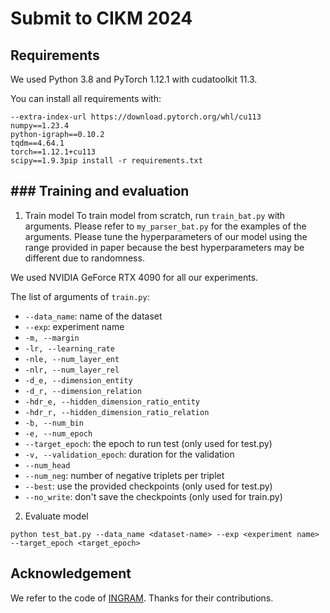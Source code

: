 # Submit to CIKM 2024

## Requirements

We used Python 3.8 and PyTorch 1.12.1 with cudatoolkit 11.3.

You can install all requirements with:

```shell
--extra-index-url https://download.pytorch.org/whl/cu113
numpy==1.23.4
python-igraph==0.10.2
tqdm==4.64.1
torch==1.12.1+cu113
scipy==1.9.3pip install -r requirements.txt
```

## ### Training and evaluation
1. Train model
To train model from scratch, run `train_bat.py` with arguments. Please refer to `my_parser_bat.py` for the examples of the arguments. Please tune the hyperparameters of our model using the range provided in paper because the best hyperparameters may be different due to randomness.

We used NVIDIA GeForce RTX 4090 for all our experiments.

The list of arguments of `train.py`:

- `--data_name`: name of the dataset
- `--exp`: experiment name
- `-m, --margin`
- `-lr, --learning_rate`
- `-nle, --num_layer_ent`
- `-nlr, --num_layer_rel`
- `-d_e, --dimension_entity`
- `-d_r, --dimension_relation`
- `-hdr_e, --hidden_dimension_ratio_entity`
- `-hdr_r, --hidden_dimension_ratio_relation`
- `-b, --num_bin`
- `-e, --num_epoch`
- `--target_epoch`: the epoch to run test (only used for test.py)
- `-v, --validation_epoch`: duration for the validation
- `--num_head`
- `--num_neg`: number of negative triplets per triplet
- `--best`: use the provided checkpoints (only used for test.py)
- `--no_write`: don't save the checkpoints (only used for train.py)

2. Evaluate model

```
python test_bat.py --data_name <dataset-name> --exp <experiment name> --target_epoch <target_epoch>
```
## Acknowledgement

We refer to the code of [INGRAM](https://github.com/bdi-lab/InGram/tree/main). Thanks for their contributions.

